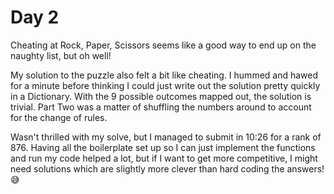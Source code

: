 ﻿# Day 2

Cheating at Rock, Paper, Scissors seems like a good way to end up on the naughty list, but oh well!

My solution to the puzzle also felt a bit like cheating. I hummed and hawed for a minute before thinking I could just write out the solution pretty quickly in a Dictionary. With the 9 possible outcomes mapped out, the solution is trivial. Part Two was a matter of shuffling the numbers around to account for the change of rules.

Wasn't thrilled with my solve, but I managed to submit in 10:26 for a rank of 876. Having all the boilerplate set up so I can just implement the functions and run my code helped a lot, but if I want to get more competitive, I might need solutions which are slightly more clever than hard coding the answers! 😅